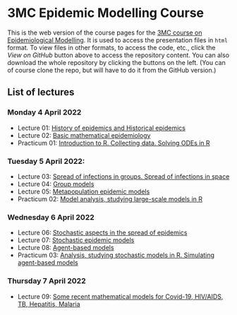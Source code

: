 # 3MC Epidemic Modelling Course

This is the web version of the course pages for the [3MC course on Epidemiological Modelling](http://natural-sciences.nwu.ac.za/paa/3MC-Course-EM). It is used to access the presentation files in `html` format. To view files in other formats, to access the code, etc., click the *View on GitHub* button above to access the repository content. You can also download the whole repository by clicking the buttons on the left. (You can of course clone the repo, but will have to do it from the GitHub version.)

## List of lectures
### Monday 4 April 2022
  - Lecture 01: [History of epidemics and Historical epidemics](2022_04_3MC_EpiModelling_L01_HistoryOfEpidemics.html)
  - Lecture 02: [Basic mathematical epidemiology](2022_04_3MC_EpiModelling_L02_BasicMathEpi.html)
  - Practicum 01: [Introduction to R. Collecting data. Solving ODEs in R](2022_04_3MC_EpiModelling_P01_IntroR_Data_SolvingODE.html)
### Tuesday 5 April 2022:
  - Lecture 03: [Spread of infections in groups. Spread of infections in space](2022_04_3MC_EpiModelling_L03_SpreadInGroups_SpreadInSpace.html)
  - Lecture 04: [Group models](2022_04_3MC_EpiModelling_L04_GroupModels.html)
  - Lecture 05: [Metapopulation epidemic models](2022_04_3MC_EpiModelling_L05_MetapopulationModels.html)
  - Practicum 02: [Model analysis, studying large-scale models in R](2022_04_3MC_EpiModelling_P02_Analysis_LargeScaleModels.html)
### Wednesday 6 April 2022
  - Lecture 06: [Stochastic aspects in the spread of epidemics](2022_04_3MC_EpiModelling_L06_StochasticAspectsInSpread.html)
  - Lecture 07: [Stochastic epidemic models](2022_04_3MC_EpiModelling_L07_StochasticEpidemicModels.html)
  - Lecture 08: [Agent-based models](2022_04_3MC_EpiModelling_L08_AgentBasedModels.html)
  - Practicum 03: [Analysis, studying stochastic models in R. Simulating agent-based models](2022_04_3MC_EpiModelling_P03_IntroR_Data_SolvingODE.html)
### Thursday 7 April 2022
  - Lecture 09: [Some recent mathematical models for Covid-19, HIV/AIDS, TB, Hepatitis, Malaria](2022_04_3MC_EpiModelling_L09_RecentMathematicalModels.html)

<!--- Image credit: Malaria parasite entering a red blood cell. https://flic.kr/p/V8qaYt. National Institute of Allergy and Infectious Diseases, NIH. CC BY NC 2.0 --->
